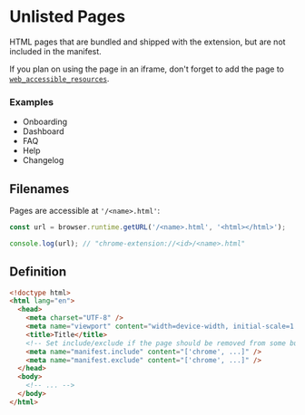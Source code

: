 # Unlisted Pages

HTML pages that are bundled and shipped with the extension, but are not included in the manifest.

If you plan on using the page in an iframe, don't forget to add the page to [`web_accessible_resources`](https://developer.chrome.com/docs/extensions/reference/manifest/web-accessible-resources).

### Examples

- Onboarding
- Dashboard
- FAQ
- Help
- Changelog

## Filenames

<EntrypointPatterns
  :patterns="[
    ['<name>.html', '<name>.html'],
    ['<name>/index.html', '<name>.html'],
  ]"
/>

Pages are accessible at `'/<name>.html'`:

```ts
const url = browser.runtime.getURL('/<name>.html', '<html></html>');

console.log(url); // "chrome-extension://<id>/<name>.html"
```

## Definition

```html
<!doctype html>
<html lang="en">
  <head>
    <meta charset="UTF-8" />
    <meta name="viewport" content="width=device-width, initial-scale=1.0" />
    <title>Title</title>
    <!-- Set include/exclude if the page should be removed from some builds -->
    <meta name="manifest.include" content="['chrome', ...]" />
    <meta name="manifest.exclude" content="['chrome', ...]" />
  </head>
  <body>
    <!-- ... -->
  </body>
</html>
```
